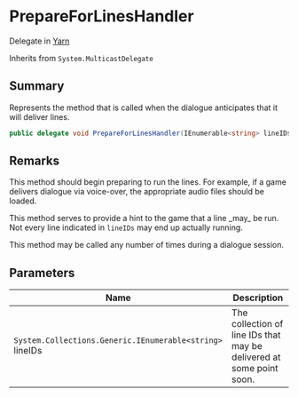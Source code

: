# PrepareForLinesHandler

Delegate in [Yarn](./)

Inherits from `System.MulticastDelegate`

## Summary

Represents the method that is called when the dialogue anticipates that it will deliver lines.

```csharp
public delegate void PrepareForLinesHandler(IEnumerable<string> lineIDs);
```

## Remarks

This method should begin preparing to run the lines. For example, if a game delivers dialogue via voice-over, the appropriate audio files should be loaded.

This method serves to provide a hint to the game that a line \_may\_ be run. Not every line indicated in `lineIDs` may end up actually running.

This method may be called any number of times during a dialogue session.

## Parameters

| Name                                                     | Description                                                          |
| -------------------------------------------------------- | -------------------------------------------------------------------- |
| `System.Collections.Generic.IEnumerable<string>` lineIDs | The collection of line IDs that may be delivered at some point soon. |

